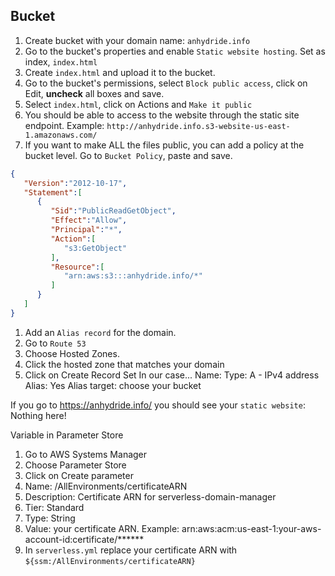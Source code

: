 ## Bucket

1. Create bucket with your domain name: `anhydride.info`
1. Go to the bucket's properties and enable `Static website hosting`. Set as index, `index.html`
1. Create `index.html` and upload it to the bucket.
1. Go to the bucket's permissions, select `Block public access`, click on Edit, **uncheck** all boxes and save.
1. Select `index.html`, click on Actions and `Make it public`
1. You should be able to access to the website through the static site endpoint. Example: `http://anhydride.info.s3-website-us-east-1.amazonaws.com/`
1. If you want to make ALL the files public, you can add a policy at the bucket level. Go to `Bucket Policy`, paste and save.
```json
{
   "Version":"2012-10-17",
   "Statement":[
      {
         "Sid":"PublicReadGetObject",
         "Effect":"Allow",
         "Principal":"*",
         "Action":[
            "s3:GetObject"
         ],
         "Resource":[
            "arn:aws:s3:::anhydride.info/*"
         ]
      }
   ]
}
```
1. Add an `Alias record` for the domain.
  1. Go to `Route 53`
  1. Choose Hosted Zones.
  1. Click the hosted zone that matches your domain
  1. Click on Create Record Set
  In our case...
  Name:
  Type: A - IPv4 address
  Alias: Yes
  Alias target: choose your bucket

If you go to https://anhydride.info/ you should see your `static website`: Nothing here!

Variable in Parameter Store
1. Go to AWS Systems Manager 
1. Choose Parameter Store
1. Click on Create parameter
  1. Name: /AllEnvironments/certificateARN
  1. Description: Certificate ARN for serverless-domain-manager
  1. Tier: Standard
  1. Type: String
  1. Value: your certificate ARN. Example: arn:aws:acm:us-east-1:your-aws-account-id:certificate/******
1. In `serverless.yml` replace your certificate ARN with `${ssm:/AllEnvironments/certificateARN}`
